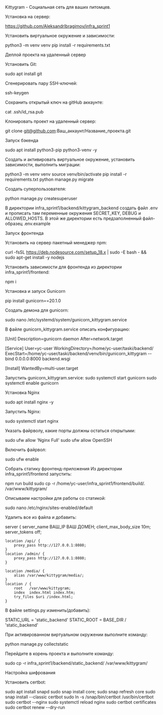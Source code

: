 Kittygram - Социальная сеть для ваших питомцев.


Установка на сервер:

https://github.com/AleksandrIbragimov/infra_sprint1


Установить виртуальное окружение и зависимости:

python3 -m venv venv
pip install -r requirements.txt


Деплой проекта на удаленный сервер

Установить Git:

sudo apt install git

Сгенерировать пару SSH-ключей:

ssh-keygen

Сохранить открытый ключ на gitHub аккаунте:

cat .ssh/id_rsa.pub

Клонировать проект на удаленный сервер:

git clone git@github.com:Ваш_аккаунт/Название_проекта.git


Запуск бэкенда

sudo apt install python3-pip python3-venv -y

Создать и активировать виртуальное окружение, установить зависимости, выполнить миграции:

python3 -m venv venv
source venv/bin/activate
pip install -r requirements.txt
python manage.py migrate

Создать суперпользователя:

python manage.py createsuperuser


В директории infra_sprint1/backend/kittygram_backend создать файл .env и прописать там переменные окружения SECRET_KEY, DEBUG и ALLOWED_HOSTS.
В этой же директории есть предзаполненный файл-образец .env.example
 

Запуск фронтенда

Установить на сервер пакетный менеджер npm:

curl -fsSL https://deb.nodesource.com/setup_18.x | sudo -E bash - &&\
sudo apt-get install -y nodejs

Установить зависимости для фронтенда из директории infra_sprint1/frontend:

npm i

Установка и запуск Gunicorn

pip install gunicorn==20.1.0

Создать демона для gunicorn:

sudo nano /etc/systemd/system/gunicorn_kittygram.service 


В файле gunicorn_kittygram.service описать конфигурацию:

[Unit]
Description=gunicorn daemon 
After=network.target 

[Service]
User=yc-user 
WorkingDirectory=/home/yc-user/taski/backend/
ExecStart=/home/yc-user/taski/backend/venv/bin/gunicorn_kittygram --bind 0.0.0.0:8000 backend.wsgi

[Install]
WantedBy=multi-user.target  

Запустить gunicorn_kittygram.service:
sudo systemctl start gunicorn
sudo systemctl enable gunicorn


Установка Nginx

sudo apt install nginx -y

Запустить Nginx:

sudo systemctl start nginx

Указать файрволу, какие порты должны остаться открытыми:

sudo ufw allow 'Nginx Full'
sudo ufw allow OpenSSH

Включить файрвол:

sudo ufw enable


Собрать статику фронтенд-приложения
Из директории infra_sprint1/frontend запустить:

npm run build
sudo cp -r /home/yc-user/infra_sprint1/frontend/build/. /var/www/kittygram/

Описываем настройки для работы со статикой:

sudo nano /etc/nginx/sites-enabled/default

Удалить все из файла и добавить:

server {
    server_name ВАШ_IP ВАШ ДОМЕН;
    client_max_body_size 10m;
    server_tokens off;

    location /api/ {
        proxy_pass http://127.0.0.1:8080;
    }
    location /admin/ {
        proxy_pass http://127.0.0.1:8080;
    }

    location /media/ {
        alias /var/www/kittygram/media/;
    }
    location / {
        root   /var/www/kittygram;
        index  index.html index.htm;
        try_files $uri /index.html;
    }


В файле settings.py изменить(добавить):

STATIC_URL = 'static_backend' 
STATIC_ROOT = BASE_DIR / 'static_backend'

При активированном виртуальном окружении выполните команду:

python manage.py collectstatic

Перейдите в корень проекта и выполните команду:

sudo cp -r infra_sprint1/backend/static_backend/ /var/www/kittygram/


Настройка шифрования

Установить certbot:

sudo apt install snapd
sudo snap install core; sudo snap refresh core
sudo snap install --classic certbot
sudo ln -s /snap/bin/certbot /usr/bin/certbot
sudo certbot --nginx
sudo systemctl reload nginx
sudo certbot certificates
sudo certbot renew --dry-run
